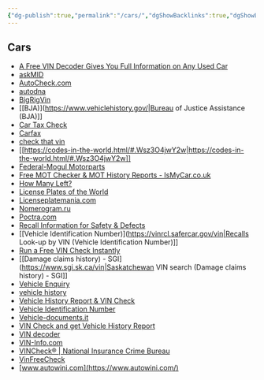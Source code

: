 ```yaml
---
{"dg-publish":true,"permalink":"/cars/","dgShowBacklinks":true,"dgShowLocalGraph":true}
---
```



## Cars
- [A Free VIN Decoder Gives You Full Information on Any Used Car](https://www.cardetective.com/vin-decoder)
- [askMID](https://ownvehicle.askmid.com/)
- [AutoCheck.com](https://www.autocheck.com/vehiclehistory?siteID=0)
- [autodna](https://www.autodna.com/)
- [BigRigVin](https://bigrigvin.com/)
- [[BJA)](https://www.vehiclehistory.gov/|Bureau of Justice Assistance (BJA)]]
- [Car Tax Check](https://cartaxcheck.co.uk/)
- [Carfax](https://www.carfax.com/)
- [check that vin](https://checkthatvin.com/)
- [[https://codes-in-the-world.html/#.Wsz3O4jwY2w|https://codes-in-the-world.html/#.Wsz3O4jwY2w]]
- [Federal-Mogul Motorparts](https://store.drivparts.com/fmstorefront)
- [Free MOT Checker & MOT History Reports - IsMyCar.co.uk](https://www.ismycar.co.uk/mot-checker)
- [How Many Left?](https://www.howmanyleft.co.uk/)
- [License Plates of the World](https://worldlicenseplates.com/)
- [Licenseplatemania.com](https://www.licenseplatemania.com/)
- [Nomerogram.ru](https://www.nomerogram.ru/)
- [Poctra.com](https://poctra.com/)
- [Recall Information for Safety & Defects](https://owners.honda.com/service-maintenance/recalls)
- [[Vehicle Identification Number)](https://vinrcl.safercar.gov/vin|Recalls Look-up by VIN (Vehicle Identification Number)]]
- [Run a Free VIN Check Instantly](https://vincheck.info/)
- [[Damage claims history) - SGI](https://www.sgi.sk.ca/vin|Saskatchewan VIN search (Damage claims history) - SGI]]
- [Vehicle Enquiry](https://vehicleenquiry.service.gov.uk/)
- [vehicle history](https://www.vehiclehistory.com/)
- [Vehicle History Report & VIN Check](https://www.kbb.com/vehicle-history-report)
- [Vehicle Identification Number](https://vehicleidentificationnumber.com/)
- [Vehicle-documents.it](https://www.vehicle-documents.it/)
- [VIN Check and get Vehicle History Report](https://www.faxvin.com/vin-check)
- [VIN decoder](https://www.vindecoderz.com/)
- [VIN-Info.com](https://uk.vin-info.com/)
- [VINCheck® | National Insurance Crime Bureau](https://www.nicb.org/vincheck)
- [VinFreeCheck](https://www.vinfreecheck.com/)
- [www.autowini.com](https://www.autowini.com/)